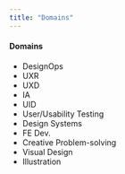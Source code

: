 ```yaml
---
title: "Domains"
---
```

<div tags>

#### Domains

- <abbr data-title="Design Operations">DesignOps</abbr>
- <abbr data-title="User Experience Research">UXR</abbr>
- <abbr data-title="User Experience Design">UXD</abbr>
- <abbr data-title="Information Architecture">IA</abbr>
- <abbr data-title="User Interface Design">UID</abbr>
- User/Usability Testing
- Design Systems
- <abbr data-title="Front-End Web Development">FE Dev.</abbr>
- Creative Problem-solving
- Visual Design
- Illustration

</div>